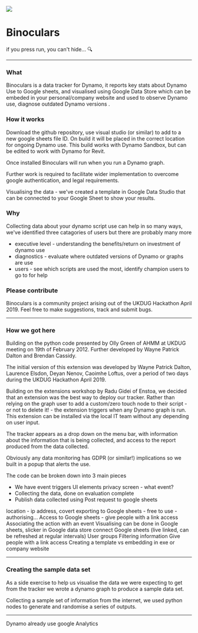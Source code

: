 ![](https://github.com/WaynePatrickDalton/Tracker/blob/master/Images/tracker.png)

# Binoculars #
if you press run, you can't hide... 🔍
________________

### What ###

Binoculars is a data tracker for Dynamo, it reports key stats about Dynamo Use to Google sheets, and visualised using Google Data Store which can be embeded in your personal/company website and used to observe Dynamo use, diagnose outdated Dynamo versions .

### How it works ###

Download the github repository, use visual studio (or similar) to add to a new google sheets file ID. On build it will be placed in the correct location for ongoing Dynamo use. This build works with Dynamo Sandbox, but can be edited to work with Dynamo for Revit. 

Once installed Binoculars will run when you run a Dynamo graph.

Further work is required to facilitate wider implementation to overcome google authentication, and legal requirements.

Visualising the data - we've created a template in Google Data Studio that can be connected to your Google Sheet to show your results. 

### Why ###

Collecting data about your dynamo script use can help in so many ways, we've identified three catagories of users but there are probably many more
- executive level - understanding the benefits/return on investment of dynamo use
- diagnostics - evaluate where outdated versions of Dynamo or graphs are use
- users - see which scripts are used the most, identify champion users to go to for help

### Please contribute ###

Binoculars is a community project arising out of the UKDUG Hackathon April 2019. Feel free to make suggestions, track and submit bugs. 
_____________

### How we got here ### 

Building on the python code presented by Olly Green of AHMM at UKDUG meeting on 19th of February 2012.
Further developed by Wayne Patrick Dalton and Brendan Cassidy.

The initial version of this extension was developed by Wayne Patrick Dalton, Laurence Elsdon, Deyan Nenov, Caoimhe Loftus, over a period of two days during the UKDUG Hackathon April 2019.

Building on the extensions workshop by Radu Gidei of Enstoa, we decided that an extension was the best way to deploy our tracker. 
Rather than relying on the graph user to add a custom/zero touch node to their script - or not to delete it! - the extension triggers when any Dynamo graph is run. This extension can be installed via the local IT team without any depending on user input.

The tracker appears as a drop down on the menu bar, with information about the information that is being collected, and access to the report produced from the data collected.

Obviously any data monitoring has GDPR (or similar!) implications so we built in a popup that alerts the use. 

The code can be broken down into 3 main pieces 

- We have event triggers UI elements privacy screen - what event?
- Collecting the data, done on evaluation complete 
- Publish data collected using Post request to google sheets



location - ip address, covert
exporting to Google sheets - free to use - authorising... Access to Google sheets - give people with a link access
Associating the action with an event
Visualising can be done in Google sheets, slicker in Google data store
connect Google sheets (live linked, can be refreshed at regular intervals)
User groups
Filtering information
Give people with a link access
Creating a template vs embedding in exe or company website
________________

### Creating the sample data set ###

As a side exercise to help us visualise the data we were expecting to get from the tracker we wrote a dynamo graph to produce a sample data set.

Collecting a sample set of information from the internet, we used python nodes to generate and randomise a series of outputs.
____
Dynamo already use google Analytics
